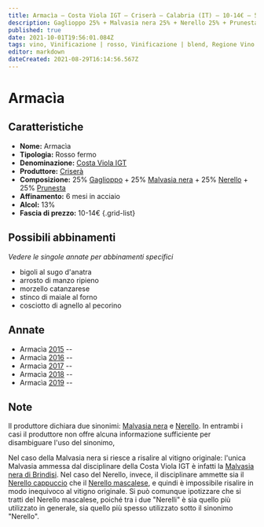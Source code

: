 ```yaml
---
title: Armacìa – Costa Viola IGT – Criserà – Calabria (IT) – 10-14€ – 5★
description: Gaglioppo 25% + Malvasia nera 25% + Nerello 25% + Prunesta 25% | Bigoli al sugo d'anatra – Alimento | manzo, Cottura | arrosto, Aromatizzazione | ripieno – Morzello catanzarese – stinco di maiale al forno – Cosciotto di agnello al pecorino
published: true
date: 2021-10-01T19:56:01.084Z
tags: vino, Vinificazione | rosso, Vinificazione | blend, Regione Vino | Calabria (IT), Vinificazione | fermo, Valutazioni | 5 stelle, stinco di maiale al forno, gaglioppo, malvasia nera, nerello, prunesta, Alimento | pasta, Alimento-dettagli | bigoli, Aromatizzazione | al sugo d'anatra, Alimento | manzo, Cottura | arrosto, Aromatizzazione | ripieno, morzello catanzarese, Alimento | agnello, Alimento-dettagli | coscia, Aromatizzazione | al pecorino, Prezzi | 10-14€
editor: markdown
dateCreated: 2021-08-29T16:14:56.567Z
---
```


 # Armacìa

## Caratteristiche
- **Nome:** Armacìa
- **Tipologia:** Rosso fermo
- **Denominazione:** [Costa Viola IGT](/denominazioni/Italia/Calabria/IGT/Costa-Viola)
- **Produttore:** [Criserà](/produttori/Italia/Calabria/Crisera)
- **Composizione:** 25% [Gaglioppo](/vitigni/Italia/bacca-nera/gaglioppo) + 25% [Malvasia nera](/vitigni/Italia/bacca-nera/malvasia-nera) + 25% [Nerello](/vitigni/Italia/bacca-nera/nerello) + 25% [Prunesta](/vitigni/Italia/bacca-nera/prunesta)
- **Affinamento:** 6 mesi in acciaio
- **Alcol:** 13%
- **Fascia di prezzo:** 10-14€
{.grid-list}



## Possibili abbinamenti
*Vedere le singole annate per abbinamenti specifici*

- bigoli al sugo d'anatra
- arrosto di manzo ripieno
- morzello catanzarese
- stinco di maiale al forno
- cosciotto di agnello al pecorino

## Annate
- Armacìa [2015](vini/Italia/Calabria/Crisera/Armacia/2015) -- <span class="star-3"></span>
- Armacìa [2016](vini/Italia/Calabria/Crisera/Armacia/2016) -- <span class="star-3"></span>
- Armacìa [2017](vini/Italia/Calabria/Crisera/Armacia/2017) -- <span class="star-2"></span>
- Armacìa [2018](vini/Italia/Calabria/Crisera/Armacia/2018) -- <span class="star-5"></span>
- Armacìa [2019](vini/Italia/Calabria/Crisera/Armacia/2019) -- <span class="star-3"></span>

## Note
Il produttore dichiara due sinonimi: [Malvasia nera](/vitigni/Italia/bacca-nera/malvasia-nera) e [Nerello](/vitigni/Italia/bacca-nera/nerello). In entrambi i casi il produttore non offre alcuna informazione sufficiente per disambiguare l'uso del sinonimo, 

Nel caso della Malvasia nera si riesce a risalire al vitigno originale: l'unica Malvasia ammessa dal disciplinare della Costa Viola IGT è infatti la [Malvasia nera di Brindisi](/vitigni/Italia/bacca-nera/malvasia-nera-di-brindisi). Nel caso del Nerello, invece, il disciplinare ammette sia il [Nerello cappuccio](/vitigni/Italia/bacca-nera/nerello-cappuccio) che il [Nerello mascalese](/vitigni/Italia/bacca-nera/nerello-mascalese), e quindi è impossibile risalire in modo inequivoco al vitigno originale. Si può comunque ipotizzare che si tratti del Nerello mascalese, poiché tra i due "Nerelli" è sia quello più utilizzato in generale, sia quello più spesso utilizzato sotto il sinonimo "Nerello".